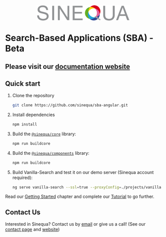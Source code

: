 
<img src="docs/assets/index/sinequa-logo-light-lg.png" width="300" style="margin: auto; display: block;">

# Search-Based Applications (SBA) - Beta

## Please visit our [documentation website](https://sinequa.github.io/sba-angular/)

## Quick start

1. Clone the repository

    ```bash
    git clone https://github.com/sinequa/sba-angular.git
    ```

2. Install dependencies

    ```bash
    npm install
    ```

3. Build the [`@sinequa/core`](https://sinequa.github.io/sba-angular/modules/core/core.html) library:

    ```bash
    npm run buildcore
    ```

4. Build the [`@sinequa/components`](https://sinequa.github.io/sba-angular/modules/components/components.html) library:

    ```bash
    npm run buildcore
    ```

5. Build Vanilla-Search and test it on our demo server (Sinequa account required):

    ```bash
    ng serve vanilla-search --ssl=true --proxyConfig=./projects/vanilla-search/src/proxy.conf.json
    ```

Read our [Getting Started](https://sinequa.github.io/sba-angular/gettingstarted/gettingstarted.html) chapter and complete our [Tutorial](https://sinequa.github.io/sba-angular/tutorial/tutorial.html) to go further.

## Contact Us

Interested in Sinequa? Contact us by [email](mailto:info@sinequa.com) or give us a call! (See our [contact page](https://go.sinequa.com/contact.html) and [website](https://www.sinequa.com))
